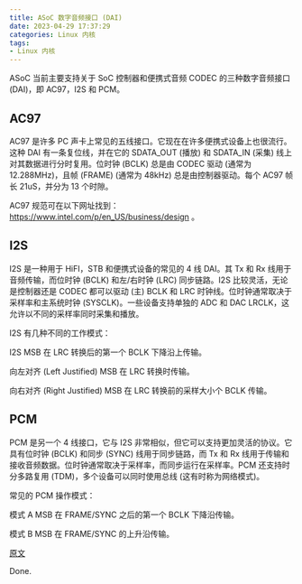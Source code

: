 ```yaml
---
title: ASoC 数字音频接口 (DAI)
date: 2023-04-29 17:37:29
categories: Linux 内核
tags:
- Linux 内核
---
```


ASoC 当前主要支持关于 SoC 控制器和便携式音频 CODEC 的三种数字音频接口 (DAI)，即 AC97，I2S 和 PCM。

## AC97

AC97 是许多 PC 声卡上常见的五线接口。它现在在许多便携式设备上也很流行。这种 DAI 有一条复位线，并在它的 SDATA_OUT (播放) 和 SDATA_IN (采集) 线上对其数据进行分时复用。位时钟 (BCLK) 总是由 CODEC 驱动 (通常为 12.288MHz)，且帧 (FRAME) (通常为 48kHz) 总是由控制器驱动。每个 AC97 帧长 21uS，并分为 13 个时隙。

AC97 规范可在以下网址找到：https://www.intel.com/p/en_US/business/design 。

## I2S

I2S 是一种用于 HiFI，STB 和便携式设备的常见的 4 线 DAI。其 Tx 和 Rx 线用于音频传输，而位时钟 (BCLK) 和左/右时钟 (LRC) 同步链路。I2S 比较灵活，无论是控制器还是 CODEC 都可以驱动 (主) BCLK 和 LRC 时钟线。位时钟通常取决于采样率和主系统时钟 (SYSCLK)。一些设备支持单独的 ADC 和 DAC LRCLK，这允许以不同的采样率同时采集和播放。

I2S 有几种不同的工作模式：

I2S
  MSB 在 LRC 转换后的第一个 BCLK 下降沿上传输。

向左对齐 (Left Justified)
  MSB 在 LRC 转换时传输。

向右对齐 (Right Justified)
  MSB 在 LRC 转换前的采样大小个 BCLK 传输。

## PCM

PCM 是另一个 4 线接口，它与 I2S 非常相似，但它可以支持更加灵活的协议。它具有位时钟 (BCLK) 和同步 (SYNC) 线用于同步链路，而 Tx 和 Rx 线用于传输和接收音频数据。位时钟通常取决于采样率，而同步运行在采样率。PCM 还支持时分多路复用 (TDM)，多个设备可以同时使用总线 (这有时称为网络模式)。

常见的 PCM 操作模式：

模式 A
  MSB 在 FRAME/SYNC 之后的第一个 BCLK 下降沿传输。

模式 B
  MSB 在 FRAME/SYNC 的上升沿传输。

[原文](linux-kernel/Documentation/sound/soc/dai.rst)

Done.
